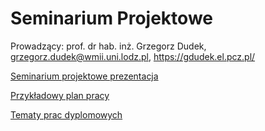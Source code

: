 # Seminarium Projektowe

Prowadzący: prof. dr hab. inż. Grzegorz Dudek, grzegorz.dudek@wmii.uni.lodz.pl, https://gdudek.el.pcz.pl/

<a href="https://github.com/GMDudek/SemPro/blob/main/Seminarium projektowe.pdf">Seminarium projektowe prezentacja</a>

<a href="https://github.com/GMDudek/SemPro/blob/main/Plan pracy.pdf">Przykładowy plan pracy</a>

<a href="https://github.com/GMDudek/SemPro/blob/main/Tematy prac dyplomowych.pdf">Tematy prac dyplomowych</a>
